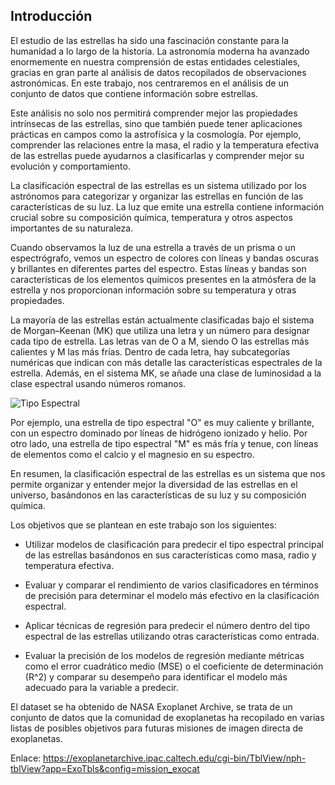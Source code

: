 ## **Introducción**

El estudio de las estrellas ha sido una fascinación constante para la humanidad a lo largo de la historia. La astronomía moderna ha avanzado enormemente en nuestra comprensión de estas entidades celestiales, gracias en gran parte al análisis de datos recopilados de observaciones astronómicas. En este trabajo, nos centraremos en el análisis de un conjunto de datos que contiene información sobre estrellas.

Este análisis no solo nos permitirá comprender mejor las propiedades intrínsecas de las estrellas, sino que también puede tener aplicaciones prácticas en campos como la astrofísica y la cosmología. Por ejemplo, comprender las relaciones entre la masa, el radio y la temperatura efectiva de las estrellas puede ayudarnos a clasificarlas y comprender mejor su evolución y comportamiento.

La clasificación espectral de las estrellas es un sistema utilizado por los astrónomos para categorizar y organizar las estrellas en función de las características de su luz. La luz que emite una estrella contiene información crucial sobre su composición química, temperatura y otros aspectos importantes de su naturaleza.

Cuando observamos la luz de una estrella a través de un prisma o un espectrógrafo, vemos un espectro de colores con líneas y bandas oscuras y brillantes en diferentes partes del espectro. Estas líneas y bandas son características de los elementos químicos presentes en la atmósfera de la estrella y nos proporcionan información sobre su temperatura y otras propiedades.

La mayoría de las estrellas están actualmente clasificadas bajo el sistema de Morgan–Keenan (MK) que utiliza una letra y un número para designar cada tipo de estrella. Las letras van de O a M, siendo O las estrellas más calientes y M las más frías. Dentro de cada letra, hay subcategorías numéricas que indican con más detalle las características espectrales de la estrella. Además, en el sistema MK, se añade una clase de luminosidad a la clase espectral usando números romanos.

![Tipo Espectral](./image/TE.png)

Por ejemplo, una estrella de tipo espectral "O" es muy caliente y brillante, con un espectro dominado por líneas de hidrógeno ionizado y helio. Por otro lado, una estrella de tipo espectral "M" es más fría y tenue, con líneas de elementos como el calcio y el magnesio en su espectro.

En resumen, la clasificación espectral de las estrellas es un sistema que nos permite organizar y entender mejor la diversidad de las estrellas en el universo, basándonos en las características de su luz y su composición química.


Los objetivos que se plantean en este trabajo son los siguientes:

* Utilizar modelos de clasificación para predecir el tipo espectral principal de las estrellas basándonos en sus características como masa, radio y temperatura efectiva.

* Evaluar y comparar el rendimiento de varios clasificadores en términos de precisión para determinar el modelo más efectivo en la clasificación espectral.

* Aplicar técnicas de regresión para predecir el número dentro del tipo espectral de las estrellas utilizando otras características como entrada.

* Evaluar la precisión de los modelos de regresión mediante métricas como el error cuadrático medio (MSE) o el coeficiente de determinación (R^2) y comparar su desempeño para identificar el modelo más adecuado para la variable a predecir.




El dataset se ha obtenido de NASA Exoplanet Archive, se trata de un conjunto de datos que la comunidad de exoplanetas ha recopilado en varias listas de posibles objetivos para futuras misiones de imagen directa de exoplanetas.

Enlace: https://exoplanetarchive.ipac.caltech.edu/cgi-bin/TblView/nph-tblView?app=ExoTbls&config=mission_exocat

